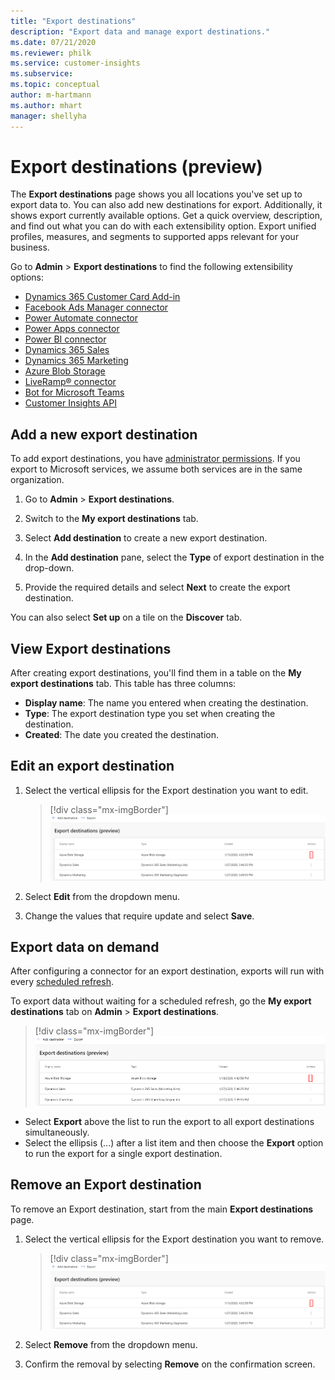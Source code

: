 ```yaml
---
title: "Export destinations"
description: "Export data and manage export destinations."
ms.date: 07/21/2020
ms.reviewer: philk
ms.service: customer-insights
ms.subservice:
ms.topic: conceptual
author: m-hartmann
ms.author: mhart
manager: shellyha
---
```


# Export destinations (preview)

The **Export destinations** page shows you all locations you've set up to export data to. You can also add new destinations for export. Additionally, it shows export currently available options. Get a quick overview, description, and find out what you can do with each extensibility option. Export unified profiles, measures, and segments to supported apps relevant for your business.

Go to **Admin** > **Export destinations** to find the following extensibility options:

- [Dynamics 365 Customer Card Add-in](customer-card-add-in.md)
- [Facebook Ads Manager connector](export-facebook.md)
- [Power Automate connector](export-power-automate.md)
- [Power Apps connector](export-power-apps.md)
- [Power BI connector](export-power-bi.md)
- [Dynamics 365 Sales](export-dynamics365-sales.md)
- [Dynamics 365 Marketing](export-dynamics365-marketing.md)
- [Azure Blob Storage](export-azure-blob-storage.md)
- [LiveRamp&reg; connector](export-liveramp.md)
- [Bot for Microsoft Teams](export-teams-bot.md)
- [Customer Insights API](apis.md)

## Add a new export destination

To add export destinations, you have [administrator permissions](permissions.md). If you export to Microsoft services, we assume both services are in the same organization.

1. Go to **Admin** > **Export destinations**.

1. Switch to the **My export destinations** tab.

1. Select **Add destination** to create a new export destination.

1. In the **Add destination** pane, select the **Type** of export destination in the drop-down.

1. Provide the required details and select **Next** to create the export destination.

You can also select **Set up** on a tile on the **Discover** tab.

## View Export destinations

After creating export destinations, you'll find them in a table on the **My export destinations** tab. This table has three columns:

- **Display name**: The name you entered when creating the destination.
- **Type**: The export destination type you set when creating the destination.
- **Created**: The date you created the destination.

## Edit an export destination

1. Select the vertical ellipsis for the Export destination you want to edit.

   > [!div class="mx-imgBorder"]
   > ![Vertical ellipsis](media/export-destinations-page-ellipsis.png "Vertical ellipsis")

1. Select **Edit** from the dropdown menu.

1. Change the values that require update and select **Save**.

## Export data on demand

After configuring a connector for an export destination, exports will run with every [scheduled refresh](system.md#schedule-tab).

To export data without waiting for a scheduled refresh, go the **My export destinations** tab on **Admin** > **Export destinations**.

> [!div class="mx-imgBorder"]
> ![Vertical ellipsis](media/export-destinations-page-ellipsis.png "Vertical ellipsis")

- Select **Export** above the list to run the export to all export destinations simultaneously.
- Select the ellipsis (...) after a list item and then choose the **Export** option to run the export for a single export destination.

## Remove an Export destination

To remove an Export destination, start from the main **Export destinations** page.

1. Select the vertical ellipsis for the Export destination you want to remove.

   > [!div class="mx-imgBorder"]
   > ![Vertical ellipsis](media/export-destinations-page-ellipsis.png "Vertical ellipsis")

2. Select **Remove** from the dropdown menu.

3. Confirm the removal by selecting **Remove** on the confirmation screen.
